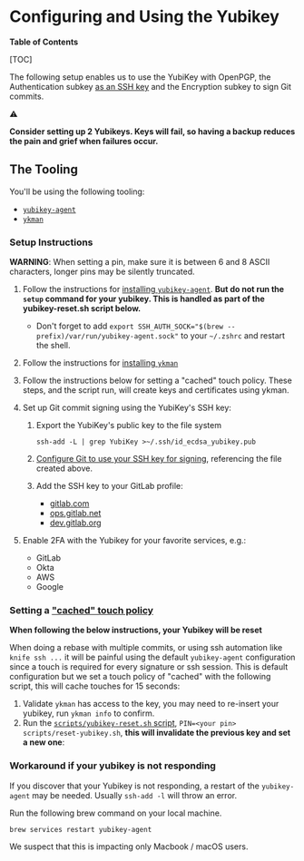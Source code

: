# Configuring and Using the Yubikey

**Table of Contents**

[TOC]

The following setup enables us to use the YubiKey with OpenPGP, the Authentication subkey [as an SSH key](https://developers.yubico.com/PGP/SSH_authentication/) and the Encryption subkey to sign Git commits.

:warning:

**Consider setting up 2 Yubikeys.  Keys will fail, so having a backup reduces the pain and grief when failures occur.**

## The Tooling

You'll be using the following tooling:

* [`yubikey-agent`](https://github.com/FiloSottile/yubikey-agent)
* [`ykman`](https://docs.yubico.com/software/yubikey/tools/ykman/)

### Setup Instructions

**WARNING**: When setting a pin, make sure it is between 6 and 8 ASCII characters, longer pins may be silently truncated.

1. Follow the instructions for [installing `yubikey-agent`](https://github.com/FiloSottile/yubikey-agent#installation). **But do not run the `setup` command for your yubikey. This is handled as part of the yubikey-reset.sh script below.**
   * Don't forget to add `export SSH_AUTH_SOCK="$(brew --prefix)/var/run/yubikey-agent.sock"` to your `~/.zshrc` and restart the shell.
1. Follow the instructions for [installing `ykman`](https://docs.yubico.com/software/yubikey/tools/ykman/)
1. Follow the instructions below for setting a "cached" touch policy. These steps, and the script run, will create keys and certificates using ykman.
1. Set up Git commit signing using the YubiKey's SSH key:

   1. Export the YubiKey's public key to the file system

      ```shell
      ssh-add -L | grep YubiKey >~/.ssh/id_ecdsa_yubikey.pub
      ```

   1. [Configure Git to use your SSH key for signing](https://docs.gitlab.com/ee/user/project/repository/ssh_signed_commits/#configure-git-to-sign-commits-with-your-ssh-key), referencing the file created above.
   1. Add the SSH key to your GitLab profile:
      * [gitlab.com](https://gitlab.com/-/profile/keys)
      * [ops.gitlab.net](https://ops.gitlab.net/-/profile/keys)
      * [dev.gitlab.org](https://dev.gitlab.org/-/profile/keys)

1. Enable 2FA with the Yubikey for your favorite services, e.g.:
   * GitLab
   * Okta
   * AWS
   * Google

### Setting a ["cached" touch policy](https://docs.yubico.com/yesdk/users-manual/application-piv/pin-touch-policies.html)

**When following the below instructions, your Yubikey will be reset**

When doing a rebase with multiple commits, or using ssh automation like `knife ssh ...` it will be painful using the default `yubikey-agent` configuration since a touch is required for every signature or ssh session.
This is default configuration but we set a touch policy of "cached" with the following script, this will cache touches for 15 seconds:

1. Validate `ykman` has access to the key, you may need to re-insert your yubikey, run `ykman info` to confirm.
1. Run the [`scripts/yubikey-reset.sh` script](https://gitlab.com/gitlab-com/runbooks/-/blob/master/scripts/reset-yubikey.sh), `PIN=<your pin> scripts/reset-yubikey.sh`, **this will invalidate the previous key and set a new one**:

### Workaround if your yubikey is not responding

If you discover that your Yubikey is not responding, a restart of the `yubikey-agent` may be needed. Usually `ssh-add -l` will throw an error.

Run the following brew command on your local machine.

```
brew services restart yubikey-agent
```

We suspect that this is impacting only Macbook / macOS users.
